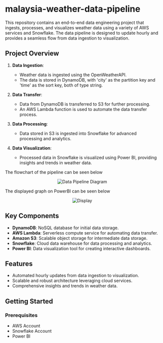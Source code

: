# malaysia-weather-data-pipeline

This repository contains an end-to-end data engineering project that ingests, processes, and visualizes weather data using a variety of AWS services and Snowflake. The data pipeline is designed to update hourly and provides a seamless flow from data ingestion to visualization.

## Project Overview

1. **Data Ingestion**:
   - Weather data is ingested using the OpenWeatherAPI.
   - The data is stored in DynamoDB, with 'city' as the partition key and 'time' as the sort key, both of type string.

2. **Data Transfer**:
   - Data from DynamoDB is transferred to S3 for further processing.
   - An AWS Lambda function is used to automate the data transfer process.

3. **Data Processing**:
   - Data stored in S3 is ingested into Snowflake for advanced processing and analytics.

4. **Data Visualization**:
   - Processed data in Snowflake is visualized using Power BI, providing insights and trends in weather data.

The flowchart of the pipeline can be seen below

<p align="center">
  <img src="https://github.com/user-attachments/assets/5fbd7c1a-f446-4674-be6f-f5b9eec66634" alt="Data Pipeline Diagram"/>
</p>

The displayed graph on PowerBI can be seen below

<p align="center">
  <img src="https://github.com/user-attachments/assets/b30ce08e-7938-4142-a860-c4d94f9590e9" alt="Display"/>
</p>

## Key Components

- **DynamoDB**: NoSQL database for initial data storage.
- **AWS Lambda**: Serverless compute service for automating data transfer.
- **Amazon S3**: Scalable object storage for intermediate data storage.
- **Snowflake**: Cloud data warehouse for data processing and analytics.
- **Power BI**: Data visualization tool for creating interactive dashboards.

## Features

- Automated hourly updates from data ingestion to visualization.
- Scalable and robust architecture leveraging cloud services.
- Comprehensive insights and trends in weather data.

## Getting Started

### Prerequisites

- AWS Account
- Snowflake Account
- Power BI
